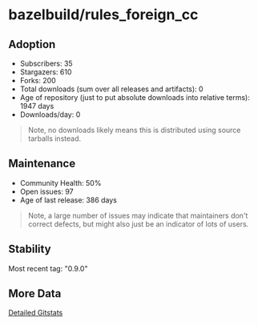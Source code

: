 # bazelbuild/rules_foreign_cc

## Adoption

- Subscribers: 35
- Stargazers: 610
- Forks: 200
- Total downloads (sum over all releases and artifacts): 0
- Age of repository (just to put absolute downloads into relative terms): 1947 days
- Downloads/day: 0

> Note, no downloads likely means this is distributed using source tarballs instead.

## Maintenance

- Community Health: 50%
- Open issues: 97
- Age of last release: 386 days

> Note, a large number of issues may indicate that maintainers don't correct defects, but might also
> just be an indicator of lots of users.

## Stability

Most recent tag: "0.9.0"

## More Data

[Detailed Gitstats](/bazel-catalog/gitstats/bazelbuild/rules_foreign_cc)

